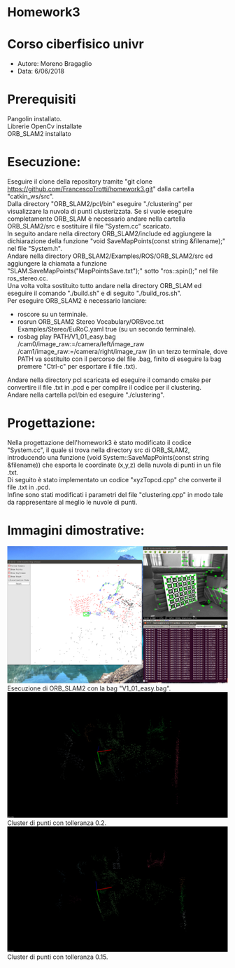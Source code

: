 # Homework3

# Corso ciberfisico univr
- Autore: Moreno Bragaglio
- Data: 6/06/2018

# Prerequisiti
Pangolin installato.<br>
Librerie OpenCv installate <br>
ORB_SLAM2 installato <br>

# Esecuzione:
Eseguire il clone della repository tramite "git clone https://github.com/FrancescoTrotti/homework3.git" dalla cartella "catkin_ws/src".<br>
Dalla directory "ORB_SLAM2/pcl/bin" eseguire "./clustering" per visualizzare la nuvola di punti clusterizzata.
Se si vuole eseguire completamente ORB_SLAM è necessario andare nella cartella ORB_SLAM2/src e sostituire il file "System.cc"
scaricato.<br>
In seguito andare nella directory ORB_SLAM2/include ed aggiungere la dichiarazione della funzione "void SaveMapPoints(const string &filename);" nel file "System.h".<br>
Andare nella directory ORB_SLAM2/Examples/ROS/ORB_SLAM2/src ed aggiungere la chiamata a funzione "SLAM.SaveMapPoints("MapPointsSave.txt");" sotto "ros::spin();" nel file ros_stereo.cc.<br>
Una volta volta sostituito tutto andare nella directory ORB_SLAM ed eseguire il comando "./build.sh" e di seguito "./build_ros.sh".<br>
Per eseguire ORB_SLAM2 è necessario lanciare:
- roscore su un terminale.<br>
- rosrun ORB_SLAM2 Stereo Vocabulary/ORBvoc.txt Examples/Stereo/EuRoC.yaml true (su un secondo terminale).<br>
- rosbag play PATH/V1_01_easy.bag /cam0/image_raw:=/camera/left/image_raw /cam1/image_raw:=/camera/right/image_raw (in un terzo terminale, dove PATH va sostituito con il percorso del file .bag, finito di eseguire la bag premere "Ctrl-c" per esportare il file .txt).<br>

Andare nella directory pcl scaricata ed eseguire il comando cmake per convertire il file .txt in .pcd e per compilre il codice per il clustering.<br>
Andare nella cartella pcl/bin ed eseguire "./clustering".<br>

# Progettazione:
Nella progettazione dell'homework3 è stato modificato il codice "System.cc", il quale si trova nella directory src di ORB_SLAM2, introducendo una funzione (void System::SaveMapPoints(const string &filename)) che esporta le coordinate (x,y,z) della nuvola di punti in un file .txt.<br>
Di seguito è stato implementato un codice "xyzTopcd.cpp" che converte il file .txt in .pcd.<br>
Infine sono stati modificati i parametri del file "clustering.cpp" in modo tale da rappresentare al meglio le nuvole di punti.<br>

# Immagini dimostrative:

![alt text](https://github.com/MorenoBragaglio/homework3/blob/master/Image/ORB_SLAM2.png)
Esecuzione di ORB_SLAM2 con la bag "V1_01_easy.bag".<br>
![alt text](https://github.com/MorenoBragaglio/homework3/blob/master/Image/Clustering_0.2.png)
Cluster di punti con tolleranza 0.2.<br>
![alt text](https://github.com/MorenoBragaglio/homework3/blob/master/Image/Clustering_0.15.png)
Cluster di punti con tolleranza 0.15.<br>
